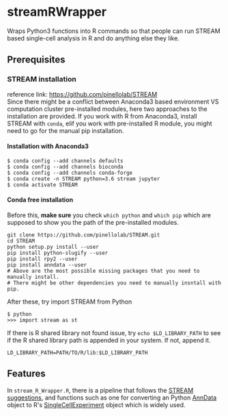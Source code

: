 # streamRWrapper
Wraps Python3 functions into R commands so that people can run STREAM based single-cell analysis in R and do anything else they like. 

## Prerequisites  
### STREAM installation  
reference link: https://github.com/pinellolab/STREAM  
Since there might be a conflict between Anaconda3 based environment VS computation cluster pre-installed modules, here two approaches to the installation are provided. If you work with R from Anaconda3, install STREAM with `conda`, elif you work with pre-installed R module, you might need to go for the manual pip installation.
#### Installation with Anaconda3
```
$ conda config --add channels defaults
$ conda config --add channels bioconda
$ conda config --add channels conda-forge
$ conda create -n STREAM python=3.6 stream jupyter
$ conda activate STREAM
```
#### Conda free installation
Before this, **make sure** you check `which python` and `which pip` which are supposed to show you the path of the pre-installed modules. 
```
git clone https://github.com/pinellolab/STREAM.git
cd STREAM
python setup.py install --user
pip install python-slugify --user
pip install rpy2 --user
pip install anndata --user
# Above are the most possible missing packages that you need to manually install. 
# There might be other dependencies you need to manually insntall with pip.
```
After these, try import STREAM from Python
```
$ python
>>> import stream as st
```
If there is R shared library not found issue, try `echo $LD_LIBRARY_PATH` to see if the R shared library path is appended in your system. If not, append it.
```
LD_LIBRARY_PATH=PATH/TO/R/lib:$LD_LIBRARY_PATH
```

## Features  
In `stream_R_Wrapper.R`, there is a pipeline that follows the [STREAM suggestions](https://nbviewer.jupyter.org/github/pinellolab/STREAM/blob/master/tutorial/1.STREAM_scRNA-seq.ipynb?flush_cache=true), and functions such as one for converting an Python [AnnData](https://github.com/theislab/anndata) object to R's [SingleCellExperiment](https://bioconductor.org/packages/devel/bioc/vignettes/SingleCellExperiment/inst/doc/intro.html) object which is widely used. 
